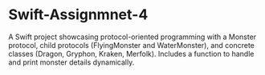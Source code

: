 # Swift-Assignmnet-4
A Swift project showcasing protocol-oriented programming with a Monster protocol, child protocols (FlyingMonster and WaterMonster), and concrete classes (Dragon, Gryphon, Kraken, Merfolk). Includes a function to handle and print monster details dynamically.
